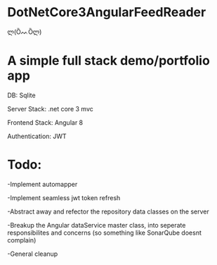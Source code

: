 # DotNetCore3AngularFeedReader
ლ(ȌᨓȌლ)

# A simple full stack demo/portfolio app

DB: Sqlite

Server Stack: .net core 3 mvc

Frontend Stack: Angular 8

Authentication: JWT



# Todo:
-Implement automapper

-Implement seamless jwt token refresh

-Abstract away and refector the repository data classes on the server

-Breakup the Angular dataService master class, into seperate responsibilites and concerns (so something like SonarQube doesnt complain)

-General cleanup
